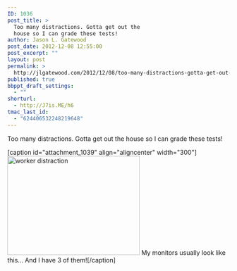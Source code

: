 ```yaml
---
ID: 1036
post_title: >
  Too many distractions. Gotta get out the
  house so I can grade these tests!
author: Jason L. Gatewood
post_date: 2012-12-08 12:55:00
post_excerpt: ""
layout: post
permalink: >
  http://jlgatewood.com/2012/12/08/too-many-distractions-gotta-get-out-the-house-so-i-can-grade-these-tests/
published: true
bbppt_draft_settings:
  - ""
shorturl:
  - http://J7is.ME/h6
tmac_last_id:
  - "624406532248219648"
---
```

Too many distractions. Gotta get out the house so I can grade these tests!

[caption id="attachment_1039" align="aligncenter" width="300"]<a href="http://jlgatewood.com.previewdns.com/2012/12/08/too-many-distractions-gotta-get-out-the-house-so-i-can-grade-these-tests/worker_distraction/" rel="attachment wp-att-1039"><img class="size-medium wp-image-1039" title="worker_distraction" src="http://jlgatewood.com.previewdns.com/wp-content/uploads/2012/12/worker_distraction-300x225.jpg" alt="worker distraction " width="300" height="225" /></a> My monitors usually look like this... And I have 3 of them![/caption]

&nbsp;